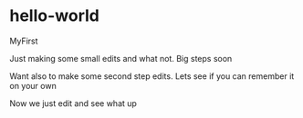 # hello-world
MyFirst

Just making some small edits and what not. Big steps soon

Want also to make some second step edits. Lets see if you can remember it on your own

Now we just edit and see what up
